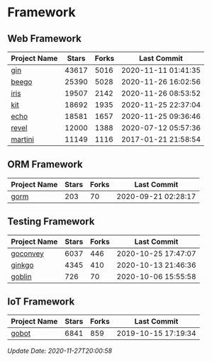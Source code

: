 # Framework

## Web Framework
| Project Name | Stars | Forks | Last Commit |
| ------------ | ----- | ----- | ----------- |
| [gin](https://github.com/gin-gonic/gin) | 43617 | 5016 | 2020-11-11 01:41:35 |
| [beego](https://github.com/astaxie/beego) | 25390 | 5028 | 2020-11-26 16:02:56 |
| [iris](https://github.com/kataras/iris) | 19507 | 2142 | 2020-11-26 08:53:52 |
| [kit](https://github.com/go-kit/kit) | 18692 | 1935 | 2020-11-25 22:37:04 |
| [echo](https://github.com/labstack/echo) | 18581 | 1657 | 2020-11-25 09:36:46 |
| [revel](https://github.com/revel/revel) | 12000 | 1388 | 2020-07-12 05:57:36 |
| [martini](https://github.com/go-martini/martini) | 11149 | 1116 | 2017-01-21 21:58:54 |

## ORM Framework
| Project Name | Stars | Forks | Last Commit |
| ------------ | ----- | ----- | ----------- |
| [gorm](https://github.com/jinzhu/gorm) | 203 | 70 | 2020-09-21 02:28:17 |

## Testing Framework
| Project Name | Stars | Forks | Last Commit |
| ------------ | ----- | ----- | ----------- |
| [goconvey](https://github.com/smartystreets/goconvey) | 6037 | 446 | 2020-10-25 17:47:07 |
| [ginkgo](https://github.com/onsi/ginkgo) | 4345 | 410 | 2020-10-13 21:46:36 |
| [goblin](https://github.com/franela/goblin) | 726 | 70 | 2020-10-06 15:55:58 |

## IoT Framework
| Project Name | Stars | Forks | Last Commit |
| ------------ | ----- | ----- | ----------- |
| [gobot](https://github.com/hybridgroup/gobot) | 6841 | 859 | 2019-10-15 17:19:34 |

*Update Date: 2020-11-27T20:00:58*